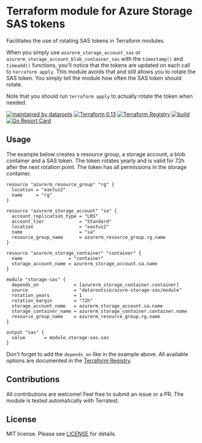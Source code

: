 # Terraform module for Azure Storage SAS tokens

Facilitates the use of rotating SAS tokens in Terraform modules.

When you simply use `azurerm_storage_account_sas` or `azurerm_storage_account_blob_container_sas` with the `timestamp()` and `timeadd()` functions, you'll notice that the tokens are updated on each call to `terraform apply`.
This module avoids that and still allows you to rotate the SAS token. You simply tell the module how often the SAS token should rotate.

Note that you should run `terraform apply` to actually rotate the token when needed.

[![maintained by dataroots](https://img.shields.io/badge/maintained%20by-dataroots-%2300b189)](https://dataroots.io)
[![Terraform 0.13](https://img.shields.io/badge/terraform->=0.13-%23623CE4)](https://www.terraform.io)
[![Terraform Registry](https://img.shields.io/badge/terraform-registry-%23623CE4)](https://registry.terraform.io/modules/datarootsio/azure-storage-sas/module)
[![build](https://github.com/datarootsio/terraform-module-azure-storage-sas/workflows/build/badge.svg)](https://github.com/datarootsio/terraform-module-azure-storage-sas/actions?query=workflow%3Abuild)
[![Go Report Card](https://goreportcard.com/badge/github.com/datarootsio/terraform-module-azure-storage-sas)](https://goreportcard.com/report/github.com/datarootsio/terraform-module-azure-storage-sas)

## Usage

The example below creates a resource group, a storage account, a blob container and a SAS token. The token rotates yearly and is valid for 72h after the next rotation point. The token has all permissions in the storage container.

```hcl-terraform
resource "azurerm_resource_group" "rg" {
  location = "eastus2"
  name     = "rg"
}

resource "azurerm_storage_account" "sa" {
  account_replication_type = "LRS"
  account_tier             = "Standard"
  location                 = "eastus2"
  name                     = "sa"
  resource_group_name      = azurerm_resource_group.rg.name
}

resource "azurerm_storage_container" "container" {
  name                 = "container"
  storage_account_name = azurerm_storage_account.sa.name
}

module "storage-sas" {
  depends_on             = [azurerm_storage_container.container]
  source                 = "datarootsio/azure-storage-sas/module"
  rotation_years         = 1
  rotation_margin        = "72h"
  storage_account_name   = azurerm_storage_account.sa.name
  storage_container_name = azurerm_storage_container.container.name
  resource_group_name    = azurerm_resource_group.rg.name
}

output "sas" {
  value       = module.storage-sas.sas
}
```

Don't forget to add the `depends_on` like in the example above.
All available options are documented in the [Terraform Registry](https://registry.terraform.io/modules/datarootsio/azure-storage-sas/module/?tab=inputs).

## Contributions

All contributions are welcome! Feel free to submit an issue or a PR. The module is tested automatically with Terratest.

## License

MIT license. Please see [LICENSE](LICENSE.md) for details.